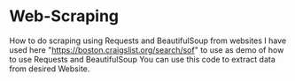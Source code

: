 # Web-Scraping
How to do scraping using Requests and BeautifulSoup from websites
I have used here "https://boston.craigslist.org/search/sof" to use as demo of how to use Requests and BeautifulSoup
You can use this code to extract data from desired Website.

